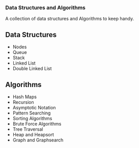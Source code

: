 ### Data Structures and Algorithms

A collection of data structures and Algorithms to keep handy.

## Data Structures

- Nodes
- Queue
- Stack
- Linked List
- Double Linked List

## Algorithms

- Hash Maps
- Recursion
- Asymptotic Notation
- Pattern Searching
- Sorting Algorithms
- Brute Force Algorithms
- Tree Traversal
- Heap and Heapsort
- Graph and Graphsearch
